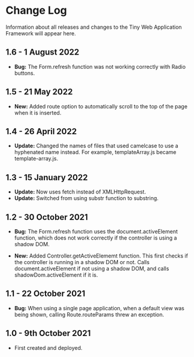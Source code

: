 # Change Log

Information about all releases and changes to the Tiny Web Application Framework will appear here.

## __1.6__ - 1 August 2022
- **Bug:** The Form.refresh function was not working correctly with Radio buttons.

## __1.5__ - 21 May 2022

- **New:** Added route option to automatically scroll to the top of the page when it is inserted.

## __1.4__ - 26 April 2022

- **Update:** Changed the names of files that used camelcase to use a hyphenated name instead. For example, templateArray.js
became template-array.js.

## __1.3__ - 15 January 2022

- **Update:** Now uses fetch instead of XMLHttpRequest.
- **Update:** Switched from using substr function to substring.

## __1.2__ - 30 October 2021

- **Bug:** The Form.refresh function uses the document.activeElement function, which does not work correctly if the controller
is using a shadow DOM.

- **New:** Added Controller.getActiveElememt function. This first checks if the controller is running in a shadow DOM or not. Calls document.activeElement if not using a shadow DOM, and calls shadowDom.activeElement if it is.

## __1.1__ - 22 October 2021

- **Bug:** When using a single page application, when a default view was being shown, calling Route.routeParams threw an exception.

## __1.0__ - 9th October 2021

- First created and deployed.
